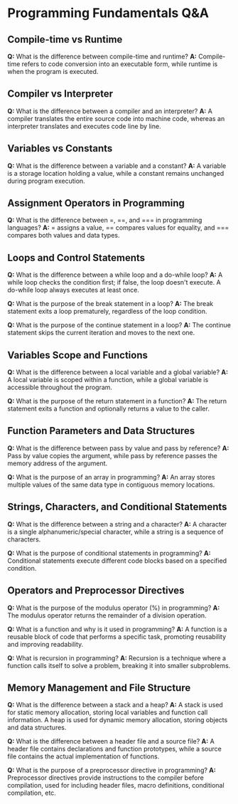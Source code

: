 # Programming Fundamentals Q&A

## Compile-time vs Runtime
**Q:** What is the difference between compile-time and runtime?
**A:** Compile-time refers to code conversion into an executable form, while runtime is when the program is executed.

## Compiler vs Interpreter
**Q:** What is the difference between a compiler and an interpreter?
**A:** A compiler translates the entire source code into machine code, whereas an interpreter translates and executes code line by line.

## Variables vs Constants
**Q:** What is the difference between a variable and a constant?
**A:** A variable is a storage location holding a value, while a constant remains unchanged during program execution.

## Assignment Operators in Programming
**Q:** What is the difference between =, ==, and === in programming languages?
**A:** = assigns a value, == compares values for equality, and === compares both values and data types.

## Loops and Control Statements
**Q:** What is the difference between a while loop and a do-while loop?
**A:** A while loop checks the condition first; if false, the loop doesn't execute. A do-while loop always executes at least once.

**Q:** What is the purpose of the break statement in a loop?
**A:** The break statement exits a loop prematurely, regardless of the loop condition.

**Q:** What is the purpose of the continue statement in a loop?
**A:** The continue statement skips the current iteration and moves to the next one.

## Variables Scope and Functions
**Q:** What is the difference between a local variable and a global variable?
**A:** A local variable is scoped within a function, while a global variable is accessible throughout the program.

**Q:** What is the purpose of the return statement in a function?
**A:** The return statement exits a function and optionally returns a value to the caller.

## Function Parameters and Data Structures
**Q:** What is the difference between pass by value and pass by reference?
**A:** Pass by value copies the argument, while pass by reference passes the memory address of the argument.

**Q:** What is the purpose of an array in programming?
**A:** An array stores multiple values of the same data type in contiguous memory locations.

## Strings, Characters, and Conditional Statements
**Q:** What is the difference between a string and a character?
**A:** A character is a single alphanumeric/special character, while a string is a sequence of characters.

**Q:** What is the purpose of conditional statements in programming?
**A:** Conditional statements execute different code blocks based on a specified condition.

## Operators and Preprocessor Directives
**Q:** What is the purpose of the modulus operator (%) in programming?
**A:** The modulus operator returns the remainder of a division operation.

**Q:** What is a function and why is it used in programming?
**A:** A function is a reusable block of code that performs a specific task, promoting reusability and improving readability.

**Q:** What is recursion in programming?
**A:** Recursion is a technique where a function calls itself to solve a problem, breaking it into smaller subproblems.

## Memory Management and File Structure
**Q:** What is the difference between a stack and a heap?
**A:** A stack is used for static memory allocation, storing local variables and function call information. A heap is used for dynamic memory allocation, storing objects and data structures.

**Q:** What is the difference between a header file and a source file?
**A:** A header file contains declarations and function prototypes, while a source file contains the actual implementation of functions.

**Q:** What is the purpose of a preprocessor directive in programming?
**A:** Preprocessor directives provide instructions to the compiler before compilation, used for including header files, macro definitions, conditional compilation, etc.

